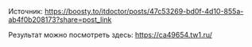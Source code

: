Источник: https://boosty.to/itdoctor/posts/47c53269-bd0f-4d10-855a-ab4f0b208173?share=post_link

Результат можно посмотреть здесь: https://ca49654.tw1.ru/
